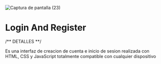 
![Captura de pantalla (23)](https://user-images.githubusercontent.com/99112245/208149127-4d44c4e2-8483-446e-b343-1e602b4d0caa.png)

# Login And Register

/** DETALLES **/

Es una interfaz de creacion de cuenta e inicio de sesion realizada con HTML, CSS y JavaScript totalmente compatible con cualquier dispositivo
